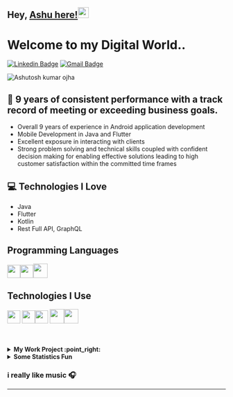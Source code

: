 
## Hey, [Ashu here!](https://www.linkedin.com/in/ashutosh-kumar-ojha-b8275618)<img src="https://media.giphy.com/media/hvRJCLFzcasrR4ia7z/giphy.gif" width="25px">

<h1>Welcome to my Digital World..</h1> 


[![Linkedin Badge](https://img.shields.io/badge/-ashutoshkumarojha-blue?style=flat-square&logo=Linkedin&logoColor=white&link=https://www.linkedin.com/in/ashutosh-kumar-ojha-b8275618)](https://www.linkedin.com/in/ashutosh-kumar-ojha-b8275618) [![Gmail Badge](https://img.shields.io/badge/-ashutosh3ojha2007@gmail.com-c14438?style=flat-square&logo=Gmail&logoColor=white&link=mailto:ashutosh3ojha2007@gmail.com)](mailto:ashutosh3ojha2007@gmail.com) 

<p align="left"> <img src="https://visitor-badge.glitch.me/badge?page_id=https://github.com/ashutosh3ojha2007" alt="Ashutosh kumar ojha"/> </p>


## 🥇 9 years of consistent performance with a track record of meeting or exceeding business goals.
* Overall 9 years of experience in Android application development
* Mobile Development in Java and Flutter
* Excellent exposure in interacting with clients
* Strong problem solving and technical skills coupled with confident decision making for enabling effective solutions leading to high customer satisfaction within the committed time frames


## :computer: Technologies I Love
* Java
* Flutter
* Kotlin
* Rest Full API, GraphQL


## Programming Languages
<img src = 'https://cdn.icon-icons.com/icons2/2699/PNG/512/java_vertical_logo_icon_167857.png' width='30'/><img src =
'https://sdtimes.com/wp-content/uploads/2019/10/1200px-Kotlin-logo.svg_.png' width='30'/><img src = 'https://github.com/MarikIshtar007/MarikIshtar007/blob/master/images/dart.svg' width='33'/> 
 
 ## Technologies I Use
 <img src = 'https://upload.wikimedia.org/wikipedia/commons/thumb/6/64/Android_logo_2019_%28stacked%29.svg/1200px-Android_logo_2019_%28stacked%29.svg.png' width='30'/> <img src = 'https://github.com/MarikIshtar007/MarikIshtar007/blob/master/images/flutter-logo.svg' width='30'/><img src = 'https://github.com/MarikIshtar007/MarikIshtar007/blob/master/images/git.svg' width='30'/> <img src = 'https://github.com/MarikIshtar007/MarikIshtar007/blob/master/images/nodejs.svg' width='33'/><img src = 'https://upload.wikimedia.org/wikipedia/commons/thumb/1/17/GraphQL_Logo.svg/1200px-GraphQL_Logo.svg.png' width='33'/>

 
<br />
<br />

<!-- start work project section -->
<details>
<summary><b> My Work Project :point_right:</b></summary>
<table>
  <thead>
    <tr>
      <th>Project Name</th>
      <th>Skills used</th>
      <th>Description</th>
    </tr>
  </thead>
  <tbody>
    <tr>
      <td><a href='https://play.google.com/store/apps/details?id=com.app.pulseprofile'>Pulse</a></td>
      <td>Android</td>
      <td>Microsoft Azure AD, Android Studio, GraphQL, Apollo Client, Microsoft Share point API , Microsoft Graph </td>
    </tr>
    <tr>
      <td><a href='https://play.google.com/store/apps/details?id=com.benefitexpressway.mobileapp'>Benefitexpressway</a></td>
      <td>Android</td>
      <td>Android Studio, Volley, REST API, Google Analytics, JSON, GIT</td>
    </tr>
    <tr>
      <td><a href="https://play.google.com/store/apps/details?id=com.trasers.mobile">Trasers</a></td>
      <td>Android</td>
      <td>Android Studio, Volley, REST API, AppsFlyer, JSON, GIT </td>
    </tr>
    <tr>
      <td><a href='https://play.google.com/store/apps/details?id=com.modastadoc.doctors'>MODASTA HEALTH Care</a></td>
      <td>Android</td>
      <td>Android Studio, Volley, REST API, Apsalar, JSON, GIT</td>
    </tr>
    <tr>
      <td><a href='https://play.google.com/store/apps/details?id=com.ikea.catalogue.android'>IKEA Catalogue</a></td>
      <td>Android</td>
      <td>Android Studio, Volley, REST API, Social Media integration, Google Map, JSON, GIT</td>
    </tr>
    <tr>
      <td><a href="https://play.google.com/store/apps/details?id=com.motoxpressuser">Moto Xpress</a></td>
      <td>Android</td>
      <td>Android Studio, Volley, REST API, Google Map, Google Place APIs, JSON, GIT </td>
    </tr>
   </tbody>
</table>
</details>
<!-- end work project section -->

<!-- start statics fun section -->
<details>
<summary><b> Some Statistics Fun </b></summary>
<div align="center">
<img src='https://github-readme-stats.vercel.app/api?username=ashutosh3ojha2007&show_icons=true&theme=tokyonight&count_private=true&line_height=40'  align="left" />
<img src='https://github-readme-stats.vercel.app/api/top-langs/?username=ashutosh3ojha2007&theme=tokyonight&hide_langs_below=4' />

[![trophy](https://github-profile-trophy.vercel.app/?username=ashutosh3ojha2007&theme=onedark&row=1&column=7)](https://github.com/ryo-ma/github-profile-trophy)

![](https://github-readme-streak-stats.herokuapp.com/?user=ashutosh3ojha2007&theme=dark)

<img src="https://activity-graph.herokuapp.com/graph?username=ashutosh3ojha2007&theme=react-dark&bg_color=20232a&hide_border=true" width="100%">

</div>
</details>
<!-- end statics fun section -->

<!-- start dynamic spotify spngs API -->
### i really like music :headphones:



****

